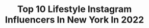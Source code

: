 ---
title: Top 10 Lifestyle Instagram Influencers In New York In 2022
description: >-
  Find top lifestyle Instagram influencers in New York in 2022. Most popular hashtags: #newyork #fashion #halloween.
platform: Instagram
hits: 598
text_top: Identify the top-rated Instagram influencers on inBeat.
text_bottom: Our search engine holds 598 Instagram influencers like this in New York, United States for you to collaborate.
profiles:
  - username: "kat_style_look"
    fullname: >-
      Kat_style_look
    bio: >-
      New York City Fashion & Lifestyle #newyorkuniversity Master‘s in Digital Marketing All #photosbyme 💫
    location: "United States"
    followers: 46648
    engagement: 291
    commentsToLikes: 0.152537
    id: ck0w2l362owgk0i19763c690d
    verified: false
    hashtags: "#rarebeauty, #rarebeautybyselenagomez, #lulusambassador, #lulus"
  - username: "hilltopliving"
    fullname: >-
      
    bio: >-
      Ashley Home | Lifestyle | New York 𝑺𝒉𝒐𝒑 𝒎𝒚 𝒑𝒐𝒔𝒕𝒔⤸
    location: "United States"
    followers: 16862
    engagement: 679
    commentsToLikes: 0.070751
    id: ck55mc6zq3n2b0i11bcxv5u5o
    verified: false
    hashtags: "#babyfashion, #farmhousedesign, #livingroomstyle, #babiesofinsta"
  - username: "joynavon"
    fullname: >-
      JOY NAVON
    bio: >-
      Old soul but, younger. Multifaceted 🍃 🟤 Afro-Bohemian 🟤 Beauty 🟤 Lifestyle New York City📍 💍 @true_artistry #BridgetoBerkeley 💌 joynavon.biz@gmail.com
    location: "United States"
    followers: 32287
    engagement: 196
    commentsToLikes: 0.042447
    id: ck6ud8iiijnn40j71il5yy1bc
    verified: false
    hashtags: "#ad, #miraclerepairx, #tgin, #livefollain"
  - username: "caitlin_eats_alot"
    fullname: >-
      Caitlin Eats The East Coast
    bio: >-
      📍 Queens girl with a big appetite! 🗽 🍣 Feasting in NYC, Long Island & beyond 🍦🌮 📲 DM to Collab 📸 🌍 #Yelp Elite ‘18 ‘19, ‘20
    location: "United States"
    followers: 14995
    engagement: 883
    commentsToLikes: 0.194558
    id: ck5cbl3vqfng60i11ese4n0ub
    verified: false
    hashtags: "#foodporn, #steakhouse, #healthyfood, #nycfood"
  - username: "edenyoungstein"
    fullname: >-
      Eden Youngstein
    bio: >-
      🍂 Style | Motherhood | Travel | Lifestyle 🍃 New York City 🚕
    location: "United States"
    followers: 34279
    engagement: 412
    commentsToLikes: 0.058346
    id: ck5c6wegs6c820i11b8g1v4mh
    verified: false
    hashtags: "#galaxy, #smile, #ootd, #fashion"
  - username: "walibel"
    fullname: >-
      Walibel
    bio: >-
      🌵Fashion + Travel + Lifestyle 📍:New York | New Jersey 💌: Walibeltorres@gmail.com⠀⠀⠀⠀⠀⠀ ⠀⠀ ⠀⠀⠀⠀⠀⠀⠀⠀ ⠀⠀
    location: "United States"
    followers: 30483
    engagement: 144
    commentsToLikes: 0.160159
    id: ck6tkf16l4kna0j71z92re3qy
    verified: false
    hashtags: "#maskupnj, #slowdownthespread, #socialcbdpartner, #monday"
  - username: "madelineyanni"
    fullname: >-
      𝐌𝐀𝐃𝐄𝐋𝐈𝐍𝐄 𝐘𝐀𝐍𝐍𝐈
    bio: >-
      Fashion • Beauty • Lifestyle 📍New York City @10mgmt All Inquiries: Jaclyn@10mgmt.com
    location: "United States"
    followers: 87652
    engagement: 113
    commentsToLikes: 0.058003
    id: ck15rm3y78l8m0i19238qlu8p
    verified: false
    hashtags: "#revolvepartner, #ad, #findyourretinol, #skinbyshani"
  - username: "joladys_art"
    fullname: >-
      Jolady Nunez
    bio: >-
      Makeup Artist • Content Creator Fashion | Hair | Lifestyle | Art New York City
    location: "United States"
    followers: 5704
    engagement: 1067
    commentsToLikes: 0.099421
    id: ck0vz5qct7fw50i1932j5he86
    verified: false
    hashtags: "#jamescharlespalette, #latina, #morphebrushes, #photoshoot"
  - username: "escape_brooklyn"
    fullname: >-
      Escape Brooklyn
    bio: >-
      Travel and lifestyle for New Yorkers. Inspiring spaces, places & experiences beyond city limits.
    location: "United States"
    followers: 82464
    engagement: 174
    commentsToLikes: 0.020018
    id: ck0uawkxld9ya0i19lwgg4mjm
    verified: false
    hashtags: "#escapebrooklyn, #covid19safety"
  - username: "chavdar__ivanov"
    fullname: >-
      Chavdar Ivanov
    bio: >-
      CEO & Creative Director of Charlino Group, Influencer, #blogger #party lover #model #travel 🛩🌎 @charlinotravel @charlinoplaza @charlinofashion ⬇️
    location: "United States"
    followers: 44499
    engagement: 45
    commentsToLikes: 0.040662
    id: ck5cjrmzpvcrk0i11n2t2pbmx
    verified: false
    hashtags: "#sexy, #man, #food, #friends"
---